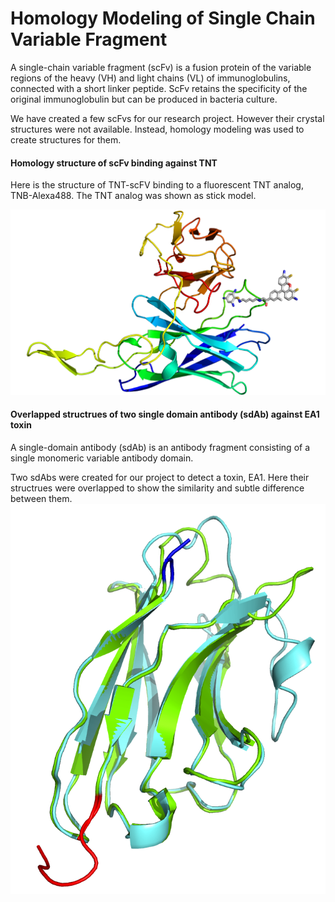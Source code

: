 # Homology Modeling of Single Chain Variable Fragment

A single-chain variable fragment (scFv) is a fusion protein of the variable regions of the heavy (VH) and light chains (VL) of immunoglobulins, connected with a short linker peptide. ScFv retains the specificity of the original immunoglobulin but can be produced in bacteria culture. 

We have created a few scFvs for our research project. However their crystal structures were not available. Instead, homology modeling was used to create structures for them.

#### Homology structure of scFv binding against TNT 
Here is the structure of TNT-scFV binding to a fluorescent TNT analog, TNB-Alexa488. The TNT analog was shown as stick model.

![ScFv-TNB-AF488](Proteins/scFv03-TNBAF488.png)

#### Overlapped structrues of two single domain antibody (sdAb) against EA1 toxin
A single-domain antibody (sdAb) is an antibody fragment consisting of a single monomeric variable antibody domain.

Two sdAbs were created for our project to detect a toxin, EA1. Here their structrues were overlapped to show the similarity and subtle difference between them.
![sdAB-Aligned](Proteins/sdAb_aligned.png)